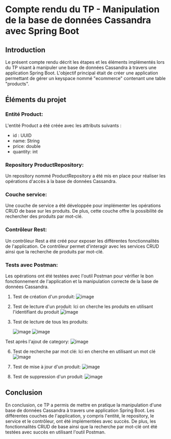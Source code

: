 # Compte rendu du TP - Manipulation de la base de données Cassandra avec Spring Boot
## Introduction
Le présent compte rendu décrit les étapes et les éléments implémentés lors du TP visant à manipuler une base de données Cassandra à travers une application Spring Boot. L'objectif principal était de créer une application permettant de gérer un keyspace 
nommé "ecommerce" contenant une table "products".

## Éléments du projet
### Entité Product:
L'entité Product a été créée avec les attributs suivants :
- id : UUID
- name: String
- price: double
- quantity: int
### Repository ProductRepository:
Un repository nommé ProductRepository a été mis en place pour réaliser les opérations d'accès à la base de données Cassandra.
### Couche service:
Une couche de service a été développée pour implémenter les opérations CRUD de base sur les produits. De plus, cette couche offre la possibilité de rechercher des produits par mot-clé.
### Contrôleur Rest:
Un contrôleur Rest a été créé pour exposer les différentes fonctionnalités de l'application. Ce contrôleur permet d'interagir avec les services CRUD ainsi que la recherche de produits par mot-clé.
### Tests avec Postman:
Les opérations ont été testées avec l'outil Postman pour vérifier le bon fonctionnement de l'application et la manipulation correcte de la base de données Cassandra.
1. Test de création d'un produit:
   ![image](https://github.com/wail-10/TP_CASSANDRA_SPRING/assets/79090195/0aba6325-c287-4454-b983-9e461b383a75)

3. Test de lecture d'un produit:
   Ici on cherche les produits en utilisant l'identifiant du produit
   ![image](https://github.com/wail-10/TP_CASSANDRA_SPRING/assets/79090195/ae10f8f0-f05b-420d-9c65-2b779c9f5253)

5. Test de lecture de tous les produits:
   
   ![image](https://github.com/wail-10/TP_CASSANDRA_SPRING/assets/79090195/3e74781b-9476-4a71-814f-e203a7f992e8)
![image](https://github.com/wail-10/TP_CASSANDRA_SPRING/assets/79090195/594a6bf5-0ee0-48cf-9738-291c877cae7b)

Test après l'ajout de category:
![image](https://github.com/wail-10/TP_CASSANDRA_SPRING/assets/79090195/281d41ea-9b13-4b57-892f-b43f768798f6)

6. Test de recherche par mot clé:
   Ici en cherche en utilisant un mot clé
   ![image](https://github.com/wail-10/TP_CASSANDRA_SPRING/assets/79090195/40fe1c51-9dfa-479c-9c9f-0315dc30e21e)

8. Test de mise à jour d'un produit:
   ![image](https://github.com/wail-10/TP_CASSANDRA_SPRING/assets/79090195/207b8a73-5c72-42c4-b38f-b2f5e244ae53)

10. Test de suppression d'un produit:
    ![image](https://github.com/wail-10/TP_CASSANDRA_SPRING/assets/79090195/d1d4d15f-90f7-4d90-a7b7-032e32357bb4)

## Conclusion
En conclusion, ce TP a permis de mettre en pratique la manipulation d'une base de données Cassandra à travers une application Spring Boot. Les différentes couches de l'application, y compris l'entité, 
le repository, le service et le contrôleur, ont été implémentées avec succès. De plus, les fonctionnalités CRUD de base ainsi que la recherche par mot-clé ont été testées avec succès en utilisant l'outil Postman.
